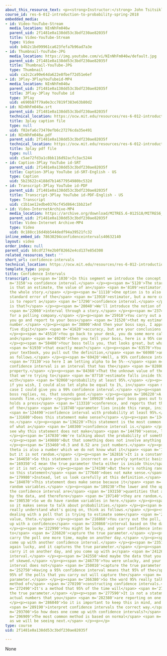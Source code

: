 ```yaml
---
about_this_resource_text: <p><strong>Instructor:</strong> John Tsitsiklis</p>
course_id: res-6-012-introduction-to-probability-spring-2018
embedded_media:
- id: Video-YouTube-Stream
  media_location: NInNhFm046w
  parent_uid: 2f1481e0a138dd53c3bdf230ae82035f
  title: Video-YouTube-Stream
  type: Video
  uid: b4b2c1bd99961ca623fefa7b96ad7a3e
- id: Thumbnail-YouTube-JPG
  media_location: https://img.youtube.com/vi/NInNhFm046w/default.jpg
  parent_uid: 2f1481e0a138dd53c3bdf230ae82035f
  title: Thumbnail-YouTube-JPG
  type: Thumbnail
  uid: ca2c2ca90e64da622e8fbef72d51e6ef
- id: 3Play-3PlayYouTubeid-MP4
  media_location: NInNhFm046w
  parent_uid: 2f1481e0a138dd53c3bdf230ae82035f
  title: 3Play-3Play YouTube id
  type: 3Play
  uid: e690b87f79a0e3cc7819f383e63b80d2
- id: NInNhFm046w.srt
  parent_uid: 2f1481e0a138dd53c3bdf230ae82035f
  technical_location: https://ocw.mit.edu/resources/res-6-012-introduction-to-probability-spring-2018/part-ii-inference-limit-theorems/confidence-intervals/NInNhFm046w.srt
  title: 3play caption file
  type: null
  uid: f02efa6c73470efb6c27276cda35e491
- id: NInNhFm046w.pdf
  parent_uid: 2f1481e0a138dd53c3bdf230ae82035f
  technical_location: https://ocw.mit.edu/resources/res-6-012-introduction-to-probability-spring-2018/part-ii-inference-limit-theorems/confidence-intervals/NInNhFm046w.pdf
  title: 3play pdf file
  type: null
  uid: c5ae72fd3a1c8bb116d92acfc3ac5244
- id: Caption-3Play YouTube id-SRT
  parent_uid: 2f1481e0a138dd53c3bdf230ae82035f
  title: Caption-3Play YouTube id-SRT-English - US
  type: Caption
  uid: 5b23622c4188d7b14677954980bc532d
- id: Transcript-3Play YouTube id-PDF
  parent_uid: 2f1481e0a138dd53c3bdf230ae82035f
  title: Transcript-3Play YouTube id-PDF-English - US
  type: Transcript
  uid: c1b1ae12edbe0376cf45d864c1bb21ef
- id: Video-InternetArchive-MP4
  media_location: https://archive.org/download/MITRES.6-012S18/MITRES6_012S18_L20-05_300k.mp4
  parent_uid: 2f1481e0a138dd53c3bdf230ae82035f
  title: Video-Internet Archive-MP4
  type: Video
  uid: 0c188cc16d4bb544dedf94a39521fc32
inline_embed_id: 78630294confidenceintervals40632140
layout: video
order_index: null
parent_uid: b8cdf274e2b0f82662e4cd137e85d308
related_resources_text: ''
short_url: confidence-intervals
technical_location: https://ocw.mit.edu/resources/res-6-012-introduction-to-probability-spring-2018/part-ii-inference-limit-theorems/confidence-intervals
template_type: popup
title: Confidence Intervals
transcript: <p><span m='1030'>In this segment we introduce the concept of</span> <span
  m='3150'>a confidence interval.</span> </p><p><span m='5120'>The starting point
  is that an estimate, the value of an</span> <span m='8109'>estimator, does not tell
  the whole story.</span> </p><p><span m='11110'>One option is to also provide the
  standard error of the</span> <span m='13910'>estimator, but a more common practice
  is to report a</span> <span m='17290'>confidence interval.</span> </p><p><span m='18910'>What
  is that?</span> </p><p><span m='20040'>We'll introduce the notion of a confidence</span>
  <span m='22060'>interval through a story.</span> </p><p><span m='23740'>You're working
  for a polling company.</span> </p><p><span m='25910'>You carry out a poll, and then
  you go and report to your boss</span> <span m='31520'>that my estimate is this particular
  number.</span> </p><p><span m='38000'>And then your boss says, I appreciate the
  five digit</span> <span m='41620'>accuracy, but are your conclusions that accurate?</span>
  </p><p><span m='45510'>You go back to your desk, you do some more calculations,
  and</span> <span m='49240'>then you tell your boss, here is a 95% confidence interval.</span>
  </p><p><span m='58480'>Your boss tells you, that looks great, but what does</span>
  <span m='61930'>that exactly mean?</span> </p><p><span m='63570'>You go back to
  your textbook, you pull out the definition,</span> <span m='66980'>and you reply
  as follows.</span> </p><p><span m='69420'>Well, a 95% confidence interval--</span>
  <span m='73130'>so here I am letting alpha to be 5%--</span> <span m='77550'>a 95%
  confidence interval is an interval that has the</span> <span m='82800'>following
  property.</span> </p><p><span m='84360'>That the unknown value of the parameter
  that we're trying to</span> <span m='87710'>estimate falls inside this interval
  with</span> <span m='92060'>probability at least 95%.</span> </p><p><span m='95320'>And
  if you wish, I could also let alpha be equal to 1%, in</span> <span m='99390'>which
  case I could give you a 99% confidence interval.</span> </p><p><span m='103630'>Your
  boss replies, no, that sounds good.</span> </p><p><span m='106220'>A 95% interval
  sounds fine.</span> </p><p><span m='109920'>And your boss goes out to the press,
  holds a press</span> <span m='113310'>conference, and reports that the true value
  of the</span> <span m='118740'>parameter lies inside this range, inside the reported</span>
  <span m='124490'>confidence interval with probability at least 95%.</span> </p><p><span
  m='131680'>Does this statement make sense?</span> </p><p><span m='134610'>Actually,
  no.</span> </p><p><span m='136220'>This statement is the most common misconception
  of what a</span> <span m='140300'>confidence interval is.</span> </p><p><span m='142740'>To
  see why this statement does not make</span> <span m='144790'>sense, look at it carefully.</span>
  </p><p><span m='147030'>We're talking about the probability of something.</span>
  </p><p><span m='149880'>But that something does not involve anything random.</span>
  </p><p><span m='153460'>0.3 and 0.52 are just numbers.</span> </p><p><span m='156300'>And
  theta is also a number which we do not know what it</span> <span m='161079'>is,
  but it is not random.</span> </p><p><span m='162816'>It is a constant.</span> </p><p><span
  m='164650'>So this statement is incorrect on a purely syntactic basis.</span> </p><p><span
  m='169350'>I mean the true parameter theta either is inside this</span> <span m='172370'>interval,
  or it is not.</span> </p><p><span m='174190'>But there's nothing random here, and
  so this statement</span> <span m='177640'>does not make sense.</span> </p><p><span
  m='179980'>Instead, let us look carefully at this definition.</span> </p><p><span
  m='184070'>This statement does make sense because it</span> <span m='186810'>involves
  random variables.</span> </p><p><span m='189230'>The lower and the upper end of
  the confidence interval are</span> <span m='193150'>quantities that are determined
  by the data, and therefore</span> <span m='197140'>they are random.</span> </p><p><span
  m='198530'>So we do have random variables in here.</span> </p><p><span m='201400'>And
  so it makes sense to talk about probabilities.</span> </p><p><span m='205160'>To
  really understand what's going on, think as follows.</span> </p><p><span m='209590'>We're
  dealing with a poll that is trying to estimate some</span> <span m='213860'>unknown
  value, theta.</span> </p><p><span m='216860'>You carry out the poll, and you come
  up with a confidence</span> <span m='220860'>interval based on the data.</span>
  </p><p><span m='222990'>You might be lucky, and your confidence interval happens
  to</span> <span m='226820'>capture the true parameter.</span> </p><p><span m='229100'>You
  carry the poll one more time, maybe on another day.</span> </p><p><span m='232579'>You
  come up with another confidence interval.</span> </p><p><span m='235170'>And you're
  again lucky, and it captures the true parameter.</span> </p><p><span m='238360'>You
  carry it on another day, and you come up with a</span> <span m='241260'>confidence
  interval.</span> </p><p><span m='242550'>And maybe the data that you got were kind
  of skewed.</span> </p><p><span m='246770'>You were unlucky, and your confidence
  interval does not</span> <span m='250010'>capture the true parameter.</span> </p><p><span
  m='252750'>Having a 95% confidence interval means that 95% of the</span> <span m='258870'>time,
  95% of the polls that you carry out will capture the</span> <span m='264980'>true
  parameter.</span> </p><p><span m='266380'>So the word 95% really talks about your
  method of</span> <span m='270190'>constructing confidence intervals.</span> </p><p><span
  m='272490'>It's a method that 95% of the time will</span> <span m='275850'>capture
  the true parameter.</span> </p><p><span m='277590'>It is not a statement about the
  actual numbers that you</span> <span m='282380'>are reporting on one specific poll.</span>
  </p><p><span m='286040'>So it is important to keep this in mind, and to always</span>
  <span m='289190'>interpret confidence intervals the correct way.</span> </p><p><span
  m='293700'>So how does one come up with confidence intervals?</span> </p><p><span
  m='296909'>The most common method is based on normal</span> <span m='299240'>approximations,
  as we will be seeing next.</span> </p><p></p>
type: course
uid: 2f1481e0a138dd53c3bdf230ae82035f

---
```

None